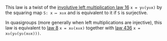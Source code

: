 This law is a twist of the [involutive left multiplication law 16](https://teorth.github.io/equational_theories/implications/?16) `x = y◇(y◇x)` by the squaring map `S: x ↦ x◇x` and is equivalent to it if `S` is surjective.

In quasigroups (more generally when left multiplications are injective), this law is equivalent to [law 8](https://teorth.github.io/equational_theories/implications/?8) `x = x◇(x◇x)` together with [law 436](https://teorth.github.io/equational_theories/implications/?436) `x = x◇(y◇(y◇(x◇x)))`.
